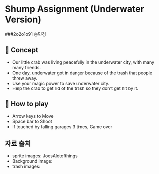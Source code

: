# Shump Assignment (Underwater Version)
###2o2o1o91 송민경

## 🦈 Concept 
- Our little crab was living peacefully in the underwater city, with many many friends.
- One day, underwater got in danger because of the trash that people threw away.
- Use your magic power to save underwater city.
- Help the crab to get rid of the trash so they don't get hit by it.

## 🚢 How to play
- Arrow keys to Move
- Space bar to Shoot
- If touched by falling garages 3 times, Game over

## 자료 출처
- sprite images: JoesAlotofthings
- Background image:
- trash images:

